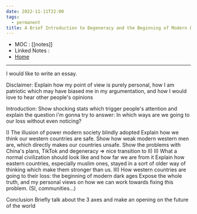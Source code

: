 ```yaml
---
date: 2022-11-11T22:00
tags:
  - permanent
title: A Brief Introduction to Degeneracy and the Beginning of Modern Dark Ages
---
```

- MOC : [[notes]]
- Linked Notes : 
- [Home](https://misudashi.ga/)
----------
I would like to write an essay.

Disclaimer: 
	Explain how my point of view is purely personal, how I am patriotic which may have biased me in my argumentation, and how I would love to hear other people's opinions

Introduction: 
	Show shocking stats which trigger people's attention and explain the question i'm gonna try to answer: In which ways are we going to our loss without even noticing?

I) The illusion of power modern society blindly adopted
	Explain how we think our western countries are safe. Show how weak modern western men are, which directly makes our countries unsafe. Show the problems with China's plans, TikTok and degeneracy => nice transition to II)
II) What a normal civilization should look like and how far we are from it
	Explain how eastern countries, especially muslim ones, stayed in a sort of older way of thinking which make them stronger than us.
III) How western countries are going to their loss: the beginning of modern dark ages
	Expose the whole truth, and my personal views on how we can work towards fixing this problem. (SI, communities...)

Conclusion
	Briefly talk about the 3 axes and make an opening on the future of the world

